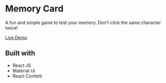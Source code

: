 # Memory Card

A fun and simple game to test your memory.
Don't click the same character twice!

[Live Demo](https://joshuaobare.github.io/memory-card/)

## Built with
- React JS
- Material UI
- React Confetti